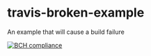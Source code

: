 # travis-broken-example

An example that will cause a build failure


[![BCH compliance](https://bettercodehub.com/edge/badge/L2v2P/travis-broken-example)](https://bettercodehub.com/)
